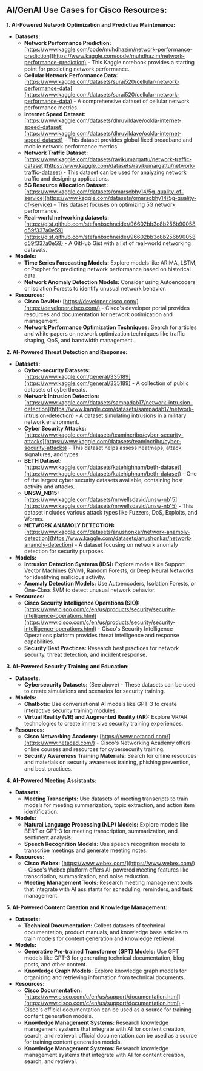 ## AI/GenAI Use Cases for Cisco Resources:

**1. AI-Powered Network Optimization and Predictive Maintenance:**

* **Datasets:**
    * **Network Performance Prediction:** [https://www.kaggle.com/code/muhdhazim/network-performance-prediction](https://www.kaggle.com/code/muhdhazim/network-performance-prediction) - This Kaggle notebook provides a starting point for predicting network performance.
    * **Cellular Network Performance Data:** [https://www.kaggle.com/datasets/suraj520/cellular-network-performance-data](https://www.kaggle.com/datasets/suraj520/cellular-network-performance-data) - A comprehensive dataset of cellular network performance metrics.
    * **Internet Speed Dataset:** [https://www.kaggle.com/datasets/dhruvildave/ookla-internet-speed-dataset](https://www.kaggle.com/datasets/dhruvildave/ookla-internet-speed-dataset) - This dataset provides global fixed broadband and mobile network performance metrics.
    * **Network Traffic Dataset:** [https://www.kaggle.com/datasets/ravikumargattu/network-traffic-dataset](https://www.kaggle.com/datasets/ravikumargattu/network-traffic-dataset) -  This dataset can be used for analyzing network traffic and designing applications.
    * **5G Resource Allocation Dataset:** [https://www.kaggle.com/datasets/omarsobhy14/5g-quality-of-service](https://www.kaggle.com/datasets/omarsobhy14/5g-quality-of-service) -  This dataset focuses on optimizing 5G network performance.
    * **Real-world networking datasets:** [https://gist.github.com/stefanbschneider/96602bb3c8b256b90058d59f337a0e59](https://gist.github.com/stefanbschneider/96602bb3c8b256b90058d59f337a0e59) -  A GitHub Gist with a list of real-world networking datasets.
* **Models:**
    * **Time Series Forecasting Models:** Explore models like ARIMA, LSTM, or Prophet for predicting network performance based on historical data.
    * **Network Anomaly Detection Models:** Consider using Autoencoders or Isolation Forests to identify unusual network behavior.
* **Resources:**
    * **Cisco DevNet:** [https://developer.cisco.com/](https://developer.cisco.com/) - Cisco's developer portal provides resources and documentation for network optimization and management.
    * **Network Performance Optimization Techniques:** Search for articles and white papers on network optimization techniques like traffic shaping, QoS, and bandwidth management.

**2. AI-Powered Threat Detection and Response:**

* **Datasets:**
    * **Cyber-security Datasets:** [https://www.kaggle.com/general/335189](https://www.kaggle.com/general/335189) - A collection of public datasets of cyberthreats.
    * **Network Intrusion Detection:** [https://www.kaggle.com/datasets/sampadab17/network-intrusion-detection](https://www.kaggle.com/datasets/sampadab17/network-intrusion-detection) - A dataset simulating intrusions in a military network environment.
    * **Cyber Security Attacks:** [https://www.kaggle.com/datasets/teamincribo/cyber-security-attacks](https://www.kaggle.com/datasets/teamincribo/cyber-security-attacks) - This dataset helps assess heatmaps, attack signatures, and types.
    * **BETH Dataset:** [https://www.kaggle.com/datasets/katehighnam/beth-dataset](https://www.kaggle.com/datasets/katehighnam/beth-dataset) - One of the largest cyber security datasets available, containing host activity and attacks.
    * **UNSW_NB15:** [https://www.kaggle.com/datasets/mrwellsdavid/unsw-nb15](https://www.kaggle.com/datasets/mrwellsdavid/unsw-nb15) - This dataset includes various attack types like Fuzzers, DoS, Exploits, and Worms.
    * **NETWORK ANAMOLY DETECTION:** [https://www.kaggle.com/datasets/anushonkar/network-anamoly-detection](https://www.kaggle.com/datasets/anushonkar/network-anamoly-detection) -  A dataset focusing on network anomaly detection for security purposes.
* **Models:**
    * **Intrusion Detection Systems (IDS):** Explore models like Support Vector Machines (SVM), Random Forests, or Deep Neural Networks for identifying malicious activity.
    * **Anomaly Detection Models:** Use Autoencoders, Isolation Forests, or One-Class SVM to detect unusual network behavior.
* **Resources:**
    * **Cisco Security Intelligence Operations (SIO):** [https://www.cisco.com/c/en/us/products/security/security-intelligence-operations.html](https://www.cisco.com/c/en/us/products/security/security-intelligence-operations.html) - Cisco's Security Intelligence Operations platform provides threat intelligence and response capabilities.
    * **Security Best Practices:** Research best practices for network security, threat detection, and incident response. 

**3. AI-Powered Security Training and Education:**

* **Datasets:**
    * **Cybersecurity Datasets:** (See above) -  These datasets can be used to create simulations and scenarios for security training.
* **Models:**
    * **Chatbots:** Use conversational AI models like GPT-3 to create interactive security training modules.
    * **Virtual Reality (VR) and Augmented Reality (AR):** Explore VR/AR technologies to create immersive security training experiences.
* **Resources:**
    * **Cisco Networking Academy:** [https://www.netacad.com/](https://www.netacad.com/) - Cisco's Networking Academy offers online courses and resources for cybersecurity training.
    * **Security Awareness Training Materials:** Search for online resources and materials on security awareness training, phishing prevention, and best practices.

**4. AI-Powered Meeting Assistants:**

* **Datasets:**
    * **Meeting Transcripts:**  Use datasets of meeting transcripts to train models for meeting summarization, topic extraction, and action item identification.
* **Models:**
    * **Natural Language Processing (NLP) Models:** Explore models like BERT or GPT-3 for meeting transcription, summarization, and sentiment analysis.
    * **Speech Recognition Models:** Use speech recognition models to transcribe meetings and generate meeting notes.
* **Resources:**
    * **Cisco Webex:** [https://www.webex.com/](https://www.webex.com/) - Cisco's Webex platform offers AI-powered meeting features like transcription, summarization, and noise reduction.
    * **Meeting Management Tools:** Research meeting management tools that integrate with AI assistants for scheduling, reminders, and task management.

**5. AI-Powered Content Creation and Knowledge Management:**

* **Datasets:**
    * **Technical Documentation:** Collect datasets of technical documentation, product manuals, and knowledge base articles to train models for content generation and knowledge retrieval.
* **Models:**
    * **Generative Pre-trained Transformer (GPT) Models:** Use GPT models like GPT-3 for generating technical documentation, blog posts, and other content.
    * **Knowledge Graph Models:** Explore knowledge graph models for organizing and retrieving information from technical documents.
* **Resources:**
    * **Cisco Documentation:** [https://www.cisco.com/c/en/us/support/documentation.html](https://www.cisco.com/c/en/us/support/documentation.html) -  Cisco's official documentation can be used as a source for training content generation models.
    * **Knowledge Management Systems:** Research knowledge management systems that integrate with AI for content creation, search, and retrieval. 
 official documentation can be used as a source for training content generation models.
    * **Knowledge Management Systems:** Research knowledge management systems that integrate with AI for content creation, search, and retrieval.